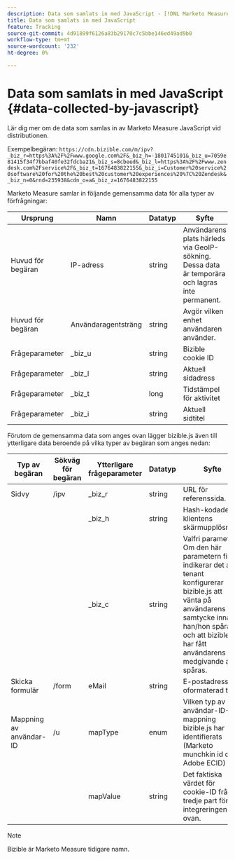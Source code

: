 ```yaml
---
description: Data som samlats in med JavaScript - [!DNL Marketo Measure] - Produktdokumentation
title: Data som samlats in med JavaScript
feature: Tracking
source-git-commit: 4d91899f6126a83b29170c7c5bbe146ed49ad9b0
workflow-type: tm+mt
source-wordcount: '232'
ht-degree: 0%

---
```


# Data som samlats in med JavaScript {#data-collected-by-javascript}

Lär dig mer om de data som samlas in av Marketo Measure JavaScript vid distributionen.

Exempelbegäran:
`https://cdn.bizible.com/m/ipv?_biz_r=https%3A%2F%2Fwww.google.com%2F&_biz_h=-1801745101&_biz_u=7059e81415f34f7bbaf40fe32fdcba21&_biz_s=8cbeed&_biz_l=https%3A%2F%2Fwww.zendesk.com%2Fservice%2F&_biz_t=1676483822155&_biz_i=Customer%20service%20software%20for%20the%20best%20customer%20experiences%20%7C%20Zendesk&_biz_n=0&rnd=235938&cdn_o=a&_biz_z=1676483822155`

Marketo Measure samlar in följande gemensamma data för alla typer av förfrågningar:

<table>
<thead>
  <tr>
    <th>Ursprung</th>
    <th>Namn</th>
    <th>Datatyp</th>
    <th>Syfte</th>
  </tr>
</thead>
<tbody>
  <tr>
    <td>Huvud för begäran</td>
    <td>IP-adress</td>
    <td>string</td>
    <td>Användarens plats härleds via GeoIP-sökning. Dessa data är temporära och lagras inte permanent.</td>
  </tr>
  <tr>
    <td>Huvud för begäran</td>
    <td>Användaragentsträng</td>
    <td>string</td>
    <td>Avgör vilken enhet användaren använder.</td>
  </tr>
  <tr>
    <td>Frågeparameter</td>
    <td>_biz_u</td>
    <td>string</td>
    <td>Bizible cookie ID</td>
  </tr>
  <tr>
    <td>Frågeparameter</td>
    <td>_biz_l</td>
    <td>string</td>
    <td>Aktuell sidadress</td>
  </tr>
  <tr>
    <td>Frågeparameter</td>
    <td>_biz_t</td>
    <td>long</td>
    <td>Tidstämpel för aktivitet</td>
  </tr>
  <tr>
    <td>Frågeparameter</td>
    <td>_biz_i</td>
    <td>string</td>
    <td>Aktuell sidtitel</td>
  </tr>
</tbody>
</table>

Förutom de gemensamma data som anges ovan lägger bizible.js även till ytterligare data beroende på vilka typer av begäran som anges nedan:

<table>
<thead>
  <tr>
    <th>Typ av begäran</th>
    <th>Sökväg för begäran</th>
    <th>Ytterligare frågeparameter</th>
    <th>Datatyp</th>
    <th>Syfte</th>
  </tr>
</thead>
<tbody>
  <tr>
    <td>Sidvy</td>
    <td>/ipv</td>
    <td>_biz_r</td>
    <td>string</td>
    <td>URL för referenssida.</td>
  </tr>
  <tr>
    <td></td>
    <td></td>
    <td>_biz_h</td>
    <td>string</td>
    <td>Hash-kodade klientens skärmupplösning.</td>
  </tr>
  <tr>
    <td></td>
    <td></td>
    <td>_biz_c</td>
    <td>string</td>
    <td>Valfri parameter. Om den här parametern finns indikerar det att tenant konfigurerar bizible.js att vänta på användarens samtycke innan han/hon spårar, och att bizible.js har fått användarens medgivande att spåras.</td>
  </tr>
  <tr>
    <td>Skicka formulär</td>
    <td>/form</td>
    <td>eMail</td>
    <td>string</td>
    <td>E-postadress för oformaterad text.</td>
  </tr>
  <tr>
    <td>Mappning av användar-ID</td>
    <td>/u</td>
    <td>mapType</td>
    <td>enum</td>
    <td>Vilken typ av användar-ID-mappning bizible.js har identifierats (Marketo munchkin id och Adobe ECID)</td>
  </tr>
  <tr>
    <td></td>
    <td></td>
    <td>mapValue</td>
    <td>string</td>
    <td>Det faktiska värdet för cookie-ID från tredje part för integreringen ovan.</td>
  </tr>
</tbody>
</table>

>[!NOTE]
>
>Bizible är Marketo Measure tidigare namn.
